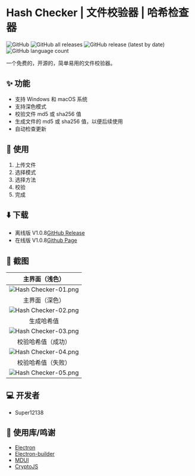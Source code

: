# Hash Checker | 文件校验器 | 哈希检查器
![GitHub](https://img.shields.io/github/license/Super12138/Hash-Checker?style=flat-square)
![GitHub all releases](https://img.shields.io/github/downloads/Super12138/Hash-Checker/total?style=flat-square)
![GitHub release (latest by date)](https://img.shields.io/github/v/release/Super12138/Hash-Checker?style=flat-square)
![GitHub language count](https://img.shields.io/github/languages/count/Super12138/Hash-Checker?style=flat-square)

一个免费的，开源的，简单易用的文件校验器。

## ✨ 功能
- 支持 Windows 和 macOS 系统
- 支持深色模式
- 校验文件 md5 或 sha256 值
- 生成文件的 md5 或 sha256 值，以便后续使用
- 自动检查更新

## 📒 使用
1. 上传文件
2. 选择模式
3. 选择方法
4. 校验
5. 完成

## ⬇️ 下载
- 离线版 V1.0.8[GitHub Release](https://github.com/Super12138/Hash-Checker/releases) 
- 在线版 V1.0.8[Github Page](https://super12138.github.io/Hash-Checker/)
## 📸 截图

|             主界面（浅色）          |
| :----------------------------------------------------------: |
|   ![Hash Checker-01.png](https://s2.loli.net/2023/01/31/yzZVWa72I6tJl9O.png) |
|             主界面（深色）          |
|   ![Hash Checker-02.png](https://s2.loli.net/2023/01/31/Tad5zkMi6spIKYj.png) |
|             生成哈希值              |
|   ![Hash Checker-03.png](https://s2.loli.net/2023/01/31/IxBRY4Gs2c7Hmkb.png) |
|             校验哈希值（成功）       |
|   ![Hash Checker-04.png](https://s2.loli.net/2023/01/31/ctiylSA4HeBLbEY.png) |
|             校验哈希值（失败）       |
|   ![Hash Checker-05.png](https://s2.loli.net/2023/01/31/GNl9ZdMq4thfBKp.png) |

## 💻 开发者
- Super12138

## 🚀 使用库/鸣谢
 - [Electron](https://www.electronjs.org/)
 - [Electron-builder](https://www.electron.build/)
 - [MDUI](https://github.com/zdhxiong/mdui)
 - [CryptoJS](https://github.com/brix/crypto-js)